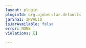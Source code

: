 ```yaml
---
layout: plugin
pluginId: org.ajoberstar.defaults
jarSha1: INVALID
isJarAvailable: false
error: NONE
violations: []

---
```

